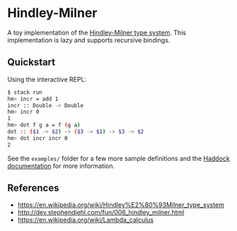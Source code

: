 # Hindley-Milner

A toy implementation of the [Hindley-Milner type
system](https://en.wikipedia.org/wiki/Hindley%E2%80%93Milner_type_system). This
implementation is lazy and supports recursive bindings.

## Quickstart

Using the interactive REPL:

```sh
$ stack run
hm> incr = add 1
incr :: Double -> Double
hm> incr 0
1
hm> dot f g a = f (g a)
dot :: ($1 -> $2) -> ($3 -> $1) -> $3 -> $2
hm> dot incr incr 0
2
```

See the `examples/` folder for a few more sample definitions and the [Haddock
documentation](https://mtth.github.io/toys/hindley-milner/) for more
information.

## References

+ https://en.wikipedia.org/wiki/Hindley%E2%80%93Milner_type_system
+ http://dev.stephendiehl.com/fun/006_hindley_milner.html
+ https://en.wikipedia.org/wiki/Lambda_calculus
